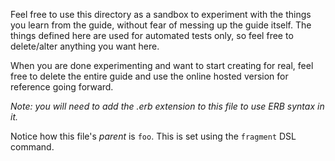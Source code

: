 <!--directory_fragment { "author": "You", "name": "Sandbox", "parent_id": "content/sandbox/foo" } -->
<!--fragment { "name": "Bar", "author": "You" } -->
<!--use_layout:_custom_layout.html.erb-->

Feel free to use this directory as a sandbox to experiment with the things you learn from the guide, without fear of messing up the guide itself. The things defined here are used for automated tests only, so feel free to  delete/alter anything you want here.

When you are done experimenting and want to start creating for real, feel free to delete the entire guide and use the online hosted version for reference going forward.

*Note: you will need to add the .erb extension to this file to use ERB syntax in it.*

Notice how this file's *parent* is `foo`. This is set using the `fragment` DSL command.

<!--model { "id": 1, "type": "markdown_record/tests/child_model", "model_id": 1, "string_field": "hey", "int_field": 100, "float_field": 95.5, "bool_field": true, "date_field": "03/13/2023", "maybe_field": null, "hash_field": {} }-->

<!--model { "id": 2, "type": "markdown_record/tests/child_model", "model_id": 1, "string_field": "asdf", "int_field": 333, "float_field": 10.5, "bool_field": false, "date_field": "01/01/2000", "maybe_field": 7, "hash_field": {} }-->

<!--model { "id": 3, "type": "markdown_record/tests/child_model", "model_id": 2, "string_field": "qwert", "int_field": 42, "float_field": 1776, "bool_field": true, "date_field": "09/11/2001", "maybe_field": null, "hash_field": { "some_data": { "some_field": 555 }}  }-->

<!--model { "id": 4, "type": "markdown_record/tests/child_model", "model_id": 2, "string_field": "ho", "int_field": 42, "float_field": 99.9, "bool_field": false, "date_field": "12/25/2020", "maybe_field": 50, "hash_field": { "some_data": { "some_field": 999 }}  }-->

<!--model { "id": 1, "type": "markdown_record/tests/other_child_model", "model_id": 2, "string_field": "ho", "int_field": 42, "float_field": 99.9, "bool_field": false, "date_field": "12/25/2020", "maybe_field": 50, "hash_field": { "some_data": { "some_field": 999 }}  }-->